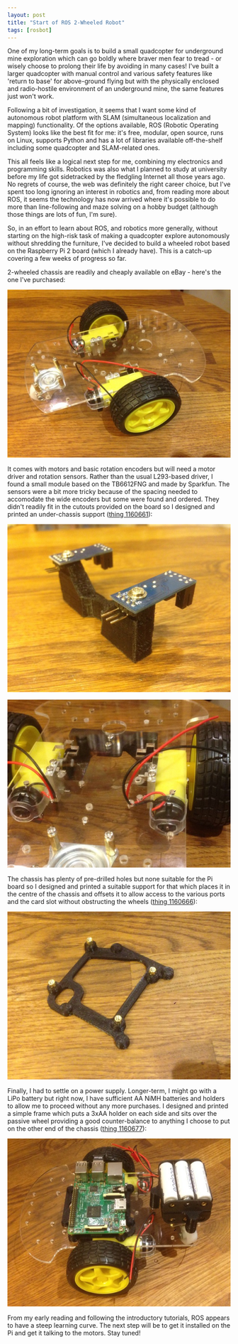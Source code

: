 ```yaml
---
layout: post
title: "Start of ROS 2-Wheeled Robot"
tags: [rosbot]
---
```


One of my long-term goals is to build a small quadcopter for underground mine exploration which can go boldly where braver men fear to tread - or wisely choose to prolong their life by avoiding in many cases!  I've built a larger quadcopter with manual control and various safety features like 'return to base' for above-ground flying but with the physically enclosed and radio-hostile environment of an underground mine, the same features just won't work.

Following a bit of investigation, it seems that I want some kind of autonomous robot platform with SLAM (simultaneous localization and mapping) functionality.  Of the options available, ROS (Robotic Operating System) looks like the best fit for me: it's free, modular, open source, runs on Linux, supports Python and has a lot of libraries available off-the-shelf including some quadcopter and SLAM-related ones.

This all feels like a logical next step for me, combining my electronics and programming skills.  Robotics was also what I planned to study at university before my life got sidetracked by the fledgling Internet all those years ago.  No regrets of course, the web was definitely the right career choice, but I've spent too long ignoring an interest in robotics and, from reading more about ROS, it seems the technology has now arrived where it's possible to do more than line-following and maze solving on a hobby budget (although those things are lots of fun, I'm sure).

So, in an effort to learn about ROS, and robotics more generally, without starting on the high-risk task of making a quadcopter explore autonomously without shredding the furniture, I've decided to build a wheeled robot based on the Raspberry Pi 2 board (which I already have).  This is a catch-up covering a few weeks of progress so far.

2-wheeled chassis are readily and cheaply available on eBay - here's the one I've purchased:

![](/images/rosbot/IMG_0008.tn.jpg)

It comes with motors and basic rotation encoders but will need a motor driver and rotation sensors.  Rather than the usual L293-based driver, I found a small module based on the TB6612FNG and made by Sparkfun.  The sensors were a bit more tricky because of the spacing needed to accomodate the wide encoders but some were found and ordered.  They didn't readily fit in the cutouts provided on the board so I designed and printed an under-chassis support ([thing 1160661](http://www.thingiverse.com/thing:1160661/)):

![](/images/rosbot/IMG_0009.tn.jpg)

![](/images/rosbot/IMG_0010.tn.jpg)

The chassis has plenty of pre-drilled holes but none suitable for the Pi board so I designed and printed a suitable support for that which places it in the centre of the chassis and offsets it to allow access to the various ports and the card slot without obstructing the wheels ([thing 1160666](http://www.thingiverse.com/thing:1160666)):

![](/images/rosbot/IMG_0011.tn.jpg)

Finally, I had to settle on a power supply.  Longer-term, I might go with a LiPo battery but right now, I have sufficient AA NiMH batteries and holders to allow me to proceed without any more purchases.  I designed and printed a simple frame which puts a 3xAA holder on each side and sits over the passive wheel providing a good counter-balance to anything I choose to put on the other end of the chassis ([thing 1160677](http://www.thingiverse.com/thing:1160677)):

![](/images/rosbot/IMG_0013.tn.jpg)

From my early reading and following the introductory tutorials, ROS appears to have a steep learning curve.  The next step will be to get it installed on the Pi and get it talking to the motors.  Stay tuned!
